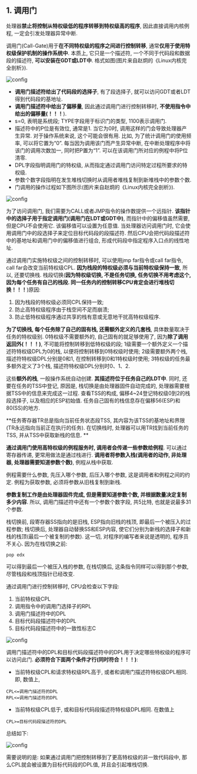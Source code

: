## 1. 调用门

处理器**禁止将控制从特权级低的程序转移到特权级高的程序**, 因此直接调用内核例程, 一定会引发处理器异常中断. 

调用门(Call-Gate)用于**在不同特权级的程序之间进行控制转移**, 通常**仅用于使用特权级保护机制的操作系统中**. 本质上, 它只是一个描述符, 一个不同于代码段和数据段的描述符, **可以安装在GDT或LDT中**. 格式如图(图片来自赵炯的《Linux内核完全剖析》). 

![config](images/9.png)

- **调用门描述符给出了代码段的选择子**, 有了段选择子, 就可以访问GDT或者LDT得到代码段的基地址. 
- **调用门描述符中给出了偏移量**, 因此通过调用门进行控制转移时, **不使用指令中给出的偏移量(！！！**). 
- s=0, 表明是系统段; TYPE字段用于标识门的类型, 1100表示调用门. 
- 描述符中的P位是有效位, 通常是1. 当它为0时, 调用这样的门会导致处理器产生异常. 对于操作系统来说, 这个可能会很有用. 比如, 为了统计调用门的使用频率,  可以将它置为“0”. 每当因为调用该门而产生异常中断, 在中断处理程序中将该门的调用次数加一, 同时把P置为“1”. 可以在该调用门所对应的例程中将P位清零. 
- DPL字段指明调用门的特权级, 从而指定通过调用门访问特定过程所要求的特权级. 
- 参数个数字段指明在发生堆栈切换时从调用者堆栈复制到新堆栈中的参数个数. 
- 门调用的操作过程如下图所示(图片来自赵炯的《Linux内核完全剖析》). 

![config](images/10.png)

为了访问调用门, 我们需要为CALL或者JMP指令的操作数提供一个远指针. **该指针中的选择子用于指定调用门(调用门在LDT或GDT中)**, 而指针中的偏移值虽然需要, 但是CPU不会使用它. 该偏移值可以设置为任意值. 当处理器访问调用门时, 它会使用调用门中的段选择子来定位目标代码段的段描述符. 然后CPU会把代码段描述符中的基地址和调用门中的偏移值进行组合, 形成代码段中指定程序入口点的线性地址. 

通过调用门实施特权级之间的控制转移时, 可以使用jmp far指令或call far指令, call far会改变当前特权级CPL. **因为栈段的特权级必须与当前特权级保持一致**, 所以, 还要切换栈. 栈段切换(**因为特权级切换, 不是任务切换, 任务切换不用考虑这个, 因为每个任务有自己的栈段. 同一任务内的控制转移CPU肯定会进行堆栈切换！！！**)原因: 

1. 因为栈段的特权级必须同CPL保持一致;  
2. 防止高特权级程序由于栈空间不足而崩溃;  
3. 防止低特权级程序通过共享的栈有意或无意地干扰高特权级程序. 

**为了切换栈, 每个任务除了自己的固有栈, 还需额外定义的几套栈**, 具体数量取决于任务的特权级别. 0特权级不需要额外的, 自己固有的就足够使用了, 因为**除了调用返回外(！！！)**, 不可能将控制转移到低特权级的段; 1级需要一个额外定义一个描述符特权级DPL为0的栈, 以便将控制转移到0特权级时使用; 2级需要额外两个栈, 描述符特权级DPL分别是0和1, 在控制转移到0和1特权级时使用; 3特权级的任务最多额外定义了3个栈, 描述符特权级DPL分别时0、1、2. 

这些**额外的栈**, 一般操作系统自动创建. **其描述符位于任务自己的LDT中**. 同时, 还要在任务的TSS中登记, 原因是, 栈切换是由处理器固件自动完成的, 处理器需要根据TSS中的信息来完成这一过程. 查看TSS的构成, 偏移4~24登记特权级0到2的栈段选择子, 以及相应的ESP初始值. 任务自己固有的栈信息存在偏移56(ESP)和80(SS)的地方. 

**任务寄存器TR总是指向当前任务状态段TSS, 其内容为该TSS的基地址和界限(TR永远指向当前正在执行的任务). 在切换栈时, 处理器可以用TR找到当前任务的TSS, 并从TSS中获取新栈的信息. **

**通过调用门使用高特权级的例程服务时, 调用者会传递一些参数给例程**. 可以通过寄存器传递, 更常用做法是通过栈进行. **调用者将参数入栈(调用者的动作, 非处理器, 处理器需要知道参数个数)**, 例程从栈中获取. 

例程需要什么参数, 先压入哪个参数, 后压入哪个参数, 这是调用者和例程之间的约定. 例程为获取参数, 必须将参数从旧栈复制到新栈. 

**参数复制工作是由处理器固件完成, 但是需要知道参数个数, 并根据数量决定复制多少内容**. 所以, 调用门描述符中还有一个参数个数字段, 共5比特, 也就是说最多31个参数. 

栈切换前, 段寄存器SS指向的是旧栈, ESP指向旧栈的栈顶, 即最后一个被压入的过程参数; 栈切换后, 处理器自动替换SS和ESP内容, 使它们分别为新栈的选择子和新栈的栈顶(最后一个被复制的参数). 这一切, 对程序的编写者来说是透明的, 程序员不关心. 因为在栈切换之前: 

```
pop edx
```

可以得到最后一个被压入栈的参数, 在栈切换后, 这条指令同样可以得到那个参数, 尽管栈段和栈顶指针已经改变. 

通过调用门进行控制转移时, CPU会检查以下字段:  

1. 当前特权级CPL 
2. 调用指令中的调用门选择子的RPL 
3. 调用门描述符中的DPL 
4. 目标代码段描述符中的DPL 
5. 目标代码段描述符中的一致性标志C

![config](images/12.png)

调用门描述符中的DPL和目标代码段描述符中的DPL用于决定哪些特权级的程序可以访问此门. **必须符合下面两个条件才行(同时符合！！！)**: 

- 当前特权级CPL和请求特权级RPL高于, 或者和调用门描述符特权级DPL相同. 即, 数值上, 
 
```
CPL<=调用门描述符的DPL
RPL<=调用门描述符的DPL
```

- 当前特权级CPL低于, 或和目标代码段描述符特权级DPL相同. 在数值上

```
CPL>=目标代码段描述符的DPL
```

总结如下: 

![config](images/11.png)

需要说明的是: 如果通过调用门把控制转移到了更高特权级的非一致代码段中, 那么CPL就会被设置为目标代码段的DPL值, 并且会引起堆栈切换. 

